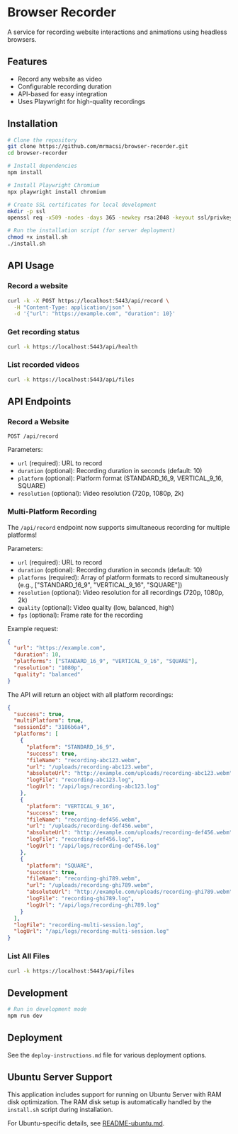 # Browser Recorder

A service for recording website interactions and animations using headless browsers.

## Features

- Record any website as video
- Configurable recording duration
- API-based for easy integration
- Uses Playwright for high-quality recordings

## Installation

```bash
# Clone the repository
git clone https://github.com/mrmacsi/browser-recorder.git
cd browser-recorder

# Install dependencies
npm install

# Install Playwright Chromium
npx playwright install chromium

# Create SSL certificates for local development
mkdir -p ssl
openssl req -x509 -nodes -days 365 -newkey rsa:2048 -keyout ssl/privkey.pem -out ssl/cert.pem -subj "/CN=localhost" -addext "subjectAltName = IP:127.0.0.1"

# Run the installation script (for server deployment)
chmod +x install.sh
./install.sh
```

## API Usage

### Record a website

```bash
curl -k -X POST https://localhost:5443/api/record \
  -H "Content-Type: application/json" \
  -d '{"url": "https://example.com", "duration": 10}'
```

### Get recording status

```bash
curl -k https://localhost:5443/api/health
```

### List recorded videos

```bash
curl -k https://localhost:5443/api/files
```

## API Endpoints

### Record a Website
`POST /api/record`

Parameters:
- `url` (required): URL to record
- `duration` (optional): Recording duration in seconds (default: 10)
- `platform` (optional): Platform format (STANDARD_16_9, VERTICAL_9_16, SQUARE)
- `resolution` (optional): Video resolution (720p, 1080p, 2k)

### Multi-Platform Recording
The `/api/record` endpoint now supports simultaneous recording for multiple platforms!

Parameters:
- `url` (required): URL to record
- `duration` (optional): Recording duration in seconds (default: 10)
- `platforms` (required): Array of platform formats to record simultaneously (e.g., ["STANDARD_16_9", "VERTICAL_9_16", "SQUARE"])
- `resolution` (optional): Video resolution for all recordings (720p, 1080p, 2k)
- `quality` (optional): Video quality (low, balanced, high)
- `fps` (optional): Frame rate for the recording

Example request:
```json
{
  "url": "https://example.com",
  "duration": 10,
  "platforms": ["STANDARD_16_9", "VERTICAL_9_16", "SQUARE"],
  "resolution": "1080p",
  "quality": "balanced"
}
```

The API will return an object with all platform recordings:
```json
{
  "success": true,
  "multiPlatform": true,
  "sessionId": "3186b6a4",
  "platforms": [
    {
      "platform": "STANDARD_16_9",
      "success": true,
      "fileName": "recording-abc123.webm",
      "url": "/uploads/recording-abc123.webm",
      "absoluteUrl": "http://example.com/uploads/recording-abc123.webm",
      "logFile": "recording-abc123.log",
      "logUrl": "/api/logs/recording-abc123.log"
    },
    {
      "platform": "VERTICAL_9_16",
      "success": true,
      "fileName": "recording-def456.webm",
      "url": "/uploads/recording-def456.webm",
      "absoluteUrl": "http://example.com/uploads/recording-def456.webm",
      "logFile": "recording-def456.log",
      "logUrl": "/api/logs/recording-def456.log"
    },
    {
      "platform": "SQUARE",
      "success": true,
      "fileName": "recording-ghi789.webm",
      "url": "/uploads/recording-ghi789.webm",
      "absoluteUrl": "http://example.com/uploads/recording-ghi789.webm",
      "logFile": "recording-ghi789.log",
      "logUrl": "/api/logs/recording-ghi789.log"
    }
  ],
  "logFile": "recording-multi-session.log",
  "logUrl": "/api/logs/recording-multi-session.log"
}
```

### List All Files

```bash
curl -k https://localhost:5443/api/files
```

## Development

```bash
# Run in development mode
npm run dev
```

## Deployment

See the `deploy-instructions.md` file for various deployment options.

## Ubuntu Server Support

This application includes support for running on Ubuntu Server with RAM disk optimization. The RAM disk setup is automatically handled by the `install.sh` script during installation.

For Ubuntu-specific details, see [README-ubuntu.md](README-ubuntu.md).
